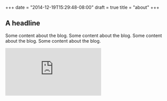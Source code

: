 +++
date = "2014-12-19T15:29:48-08:00"
draft = true
title = "about"
+++

## A headline

Some content about the blog.
Some content about the blog.
Some content about the blog.
Some content about the blog.


[![Analytics](https://kubernetes-site.appspot.com/UA-36037335-10/GitHub/git-sync/demo/blog/content/about.md?pixel)]()
